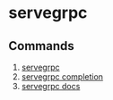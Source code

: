# servegrpc

## Commands

1. [servegrpc](servegrpc.md)
1. [servegrpc completion](completion.md)
1. [servegrpc docs](docs.md)
